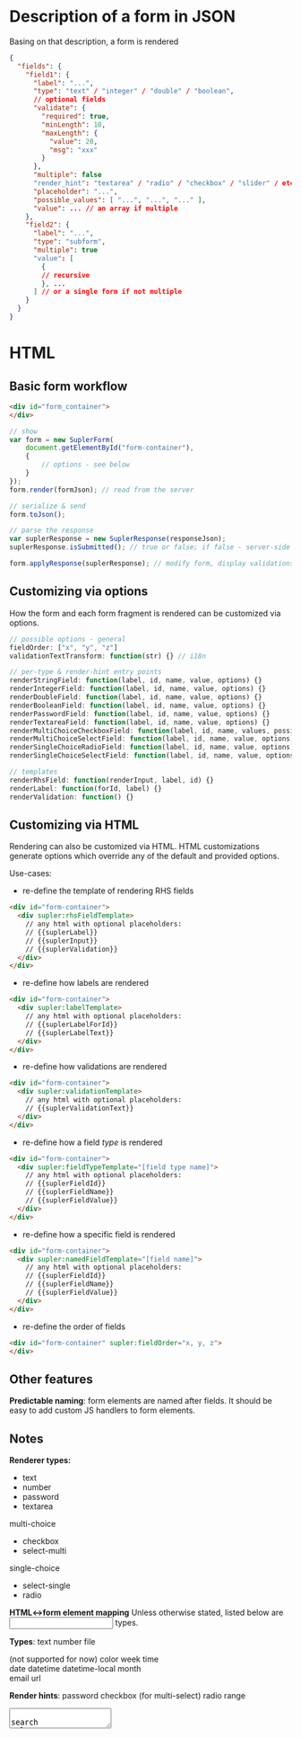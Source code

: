Description of a form in JSON
=============================

Basing on that description, a form is rendered

```json
{
  "fields": {
    "field1": {
      "label": "...",
      "type": "text" / "integer" / "double" / "boolean",
      // optional fields 
      "validate": {
        "required": true,
        "minLength": 10,
        "maxLength": {
          "value": 20,
          "msg": "xxx"
        }
      },
      "multiple": false 
      "render_hint": "textarea" / "radio" / "checkbox" / "slider" / etc.,
      "placeholder": "...",
      "possible_values": [ "...", "...", "..." ],
      "value": ... // an array if multiple
    },
    "field2": {
      "label": "...",
      "type": "subform",
      "multiple": true
      "value": [
        {
        // recursive
        }, ...
      ] // or a single form if not multiple
    }
  }
}
```

HTML
====

Basic form workflow
-------------------

````html
<div id="form_container">
</div>
````

````javascript
// show
var form = new SuplerForm(
    document.getElementById("form-container"), 
    {
        // options - see below
    }
});
form.render(formJson); // read from the server

// serialize & send
form.toJson();

// parse the response
var suplerResponse = new SuplerResponse(responseJson);
suplerResponse.isSubmitted(); // true or false; if false - server-side valdiation errors

form.applyResponse(suplerResponse); // modify form, display validations
````

Customizing via options
-----------------------

How the form and each form fragment is rendered can be customized via options.

````javascript
// possible options - general
fieldOrder: ["x", "y", "z"]
validationTextTransform: function(str) {} // i18n

// per-type & render-hint entry points
renderStringField: function(label, id, name, value, options) {}
renderIntegerField: function(label, id, name, value, options) {}
renderDoubleField: function(label, id, name, value, options) {}
renderBooleanField: function(label, id, name, value, options) {}
renderPasswordField: function(label, id, name, value, options) {}
renderTextareaField: function(label, id, name, value, options) {}
renderMultiChoiceCheckboxField: function(label, id, name, values, possibleValues, options) {}
renderMultiChoiceSelectField: function(label, id, name, value, options) {}
renderSingleChoiceRadioField: function(label, id, name, value, options) {}
renderSingleChoiceSelectField: function(label, id, name, value, options) {}

// templates
renderRhsField: function(renderInput, label, id) {}
renderLabel: function(forId, label) {}
renderValidation: function() {}
````

Customizing via HTML
--------------------

Rendering can also be customized via HTML. HTML customizations generate options which override any of the default
and provided options.

Use-cases:

* re-define the template of rendering RHS fields

````html
<div id="form-container">
  <div supler:rhsFieldTemplate>
    // any html with optional placeholders:
    // {{suplerLabel}}
    // {{suplerInput}}
    // {{suplerValidation}}
  </div>
</div>
````

* re-define how labels are rendered

````html
<div id="form-container">
  <div supler:labelTemplate>
    // any html with optional placeholders:
    // {{suplerLabelForId}}
    // {{suplerLabelText}}
  </div>
</div>
````

* re-define how validations are rendered

````html
<div id="form-container">
  <div supler:validationTemplate>
    // any html with optional placeholders:
    // {{suplerValidationText}}
  </div>
</div>
````

* re-define how a field *type* is rendered

````html
<div id="form-container">
  <div supler:fieldTypeTemplate="[field type name]">
    // any html with optional placeholders:
    // {{suplerFieldId}}
    // {{suplerFieldName}}
    // {{suplerFieldValue}}
  </div>
</div>
````

* re-define how a specific field is rendered

````html
<div id="form-container">
  <div supler:namedFieldTemplate="[field name]">
    // any html with optional placeholders:
    // {{suplerFieldId}}
    // {{suplerFieldName}}
    // {{suplerFieldValue}}
  </div>
</div>
````

* re-define the order of fields

````html
<div id="form-container" supler:fieldOrder="x, y, z">
</div>
````

Other features
--------------

**Predictable naming**: form elements are named after fields. It should be easy to add custom JS handlers to form
elements.

Notes
-----

**Renderer types:**
* text
* number
* password
* textarea

multi-choice
* checkbox
* select-multi

single-choice
* select-single
* radio

**HTML<->form element mapping**
Unless otherwise stated, listed below are <input> types.

**Types**:
text
number 
file

(not supported for now)
color
week
time  
date 
datetime 
datetime-local 
month      
email
url

**Render hints**:
password
checkbox (for multi-select)
radio
range
<textarea>   
search
tel

<select>+<option> (multiple: true/false)

**Other**:
hidden
submit 
button   
image